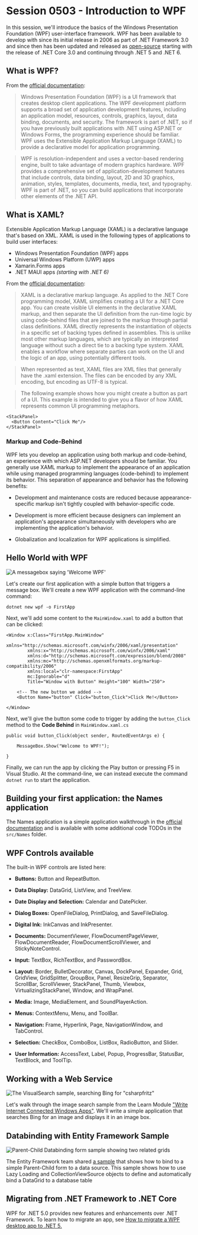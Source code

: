 # Session 0503 - Introduction to WPF

In this session, we'll introduce the basics of the Windows Presentation Foundation (WPF) user-interface framework.  WPF has been available to develop with since its initial release in 2006 as part of .NET Framework 3.0 and since then has been updated and released as [open-source](https://github.com/dotnet/wpf) starting with the release of .NET Core 3.0 and continuing through .NET 5 and .NET 6.

## What is WPF?

From the [official documentation](https://docs.microsoft.com/visualstudio/designers/getting-started-with-wpf):

>	Windows Presentation Foundation (WPF) is a UI framework that creates desktop client applications. The WPF development platform supports a broad set of application development features, including an application model, resources, controls, graphics, layout, data binding, documents, and security. The framework is part of .NET, so if you have previously built applications with .NET using ASP.[]()NET or Windows Forms, the programming experience should be familiar. WPF uses the Extensible Application Markup Language (XAML) to provide a declarative model for application programming.

> WPF is resolution-independent and uses a vector-based rendering engine, built to take advantage of modern graphics hardware. WPF provides a comprehensive set of application-development features that include controls, data binding, layout, 2D and 3D graphics, animation, styles, templates, documents, media, text, and typography. WPF is part of .NET, so you can build applications that incorporate other elements of the .NET API.

## What is XAML?

Extensible Application Markup Language (XAML) is a declarative language that's based on XML. XAML is used in the following types of applications to build user interfaces:

 - Windows Presentation Foundation (WPF) apps
 - Universal Windows Platform (UWP) apps
 - Xamarin.Forms apps 
 - .NET MAUI apps _(starting with .NET 6)_

From the [official documentation](https://docs.microsoft.com/dotnet/desktop/wpf/xaml/):

> XAML is a declarative markup language. As applied to the .NET Core programming model, XAML simplifies creating a UI for a .NET Core app. You can create visible UI elements in the declarative XAML markup, and then separate the UI definition from the run-time logic by using code-behind files that are joined to the markup through partial class definitions. XAML directly represents the instantiation of objects in a specific set of backing types defined in assemblies. This is unlike most other markup languages, which are typically an interpreted language without such a direct tie to a backing type system. XAML enables a workflow where separate parties can work on the UI and the logic of an app, using potentially different tools.

> When represented as text, XAML files are XML files that generally have the .xaml extension. The files can be encoded by any XML encoding, but encoding as UTF-8 is typical.

> The following example shows how you might create a button as part of a UI. This example is intended to give you a flavor of how XAML represents common UI programming metaphors.

```xaml
<StackPanel>
  <Button Content="Click Me"/>
</StackPanel>
```

### Markup and Code-Behind

WPF lets you develop an application using both markup and code-behind, an experience with which ASP.NET developers should be familiar. You generally use XAML markup to implement the appearance of an application while using managed programming languages (code-behind) to implement its behavior. This separation of appearance and behavior has the following benefits:

- Development and maintenance costs are reduced because appearance-specific markup isn't tightly coupled with behavior-specific code.

- Development is more efficient because designers can implement an application's appearance simultaneously with developers who are implementing the application's behavior.

- Globalization and localization for WPF applications is simplified.

## Hello World with WPF

![A messagebox saying 'Welcome WPF'](FirstApp.PNG)

Let's create our first application with a simple button that triggers a message box.  We'll create a new WPF application with the command-line command:

```
dotnet new wpf -o FirstApp
```

Next, we'll add some content to the `MainWindow.xaml` to add a button that can be clicked:

```
<Window x:Class="FirstApp.MainWindow"
        xmlns="http://schemas.microsoft.com/winfx/2006/xaml/presentation"
        xmlns:x="http://schemas.microsoft.com/winfx/2006/xaml"
        xmlns:d="http://schemas.microsoft.com/expression/blend/2008"
        xmlns:mc="http://schemas.openxmlformats.org/markup-compatibility/2006"
        xmlns:local="clr-namespace:FirstApp"
        mc:Ignorable="d"
        Title="Window with Button" Height="100" Width="250">

	<!-- The new button we added -->
	<Button Name="button" Click="button_Click">Click Me!</Button>

</Window>
```

Next, we'll give the button some code to trigger by adding the `button_Click` method to the **Code Behind** in `MainWindow.xaml.cs`

```
public void button_Click(object sender, RoutedEventArgs e) {
	
	MessageBox.Show("Welcome to WPF!");

}
```

Finally, we can run the app by clicking the Play button or pressing F5 in Visual Studio.  At the command-line, we can instead execute the command `dotnet run` to start the application.

## Building your first application: the Names application

The Names application is a simple application walkthrough in the [official documentation](https://docs.microsoft.com/dotnet/desktop/wpf/get-started/create-app-visual-studio) and is available with some additional code TODOs in the `src/Names` folder.

## WPF Controls available

The built-in WPF controls are listed here:

- **Buttons:** Button and RepeatButton.

- **Data Display:** DataGrid, ListView, and TreeView.

- **Date Display and Selection:** Calendar and DatePicker.

- **Dialog Boxes:** OpenFileDialog, PrintDialog, and SaveFileDialog.

- **Digital Ink:** InkCanvas and InkPresenter.

- **Documents:** DocumentViewer, FlowDocumentPageViewer, FlowDocumentReader, FlowDocumentScrollViewer, and StickyNoteControl.

- **Input:** TextBox, RichTextBox, and PasswordBox.

- **Layout:** Border, BulletDecorator, Canvas, DockPanel, Expander, Grid, GridView, GridSplitter, GroupBox, Panel, ResizeGrip, Separator, ScrollBar, ScrollViewer, StackPanel, Thumb, Viewbox, VirtualizingStackPanel, Window, and WrapPanel.

- **Media:** Image, MediaElement, and SoundPlayerAction.

- **Menus:** ContextMenu, Menu, and ToolBar.

- **Navigation:** Frame, Hyperlink, Page, NavigationWindow, and TabControl.

- **Selection:** CheckBox, ComboBox, ListBox, RadioButton, and Slider.

- **User Information:** AccessText, Label, Popup, ProgressBar, StatusBar, TextBlock, and ToolTip.

## Working with a Web Service

![The VisualSearch sample, searching Bing for "csharpfritz"](visualsearch.png)

Let's walk through the image search sample from the Learn Module ["Write Internet Connected Windows Apps"](https://docs.microsoft.com/learn/modules/build-internet-connected-windows10-apps/1-building-app-that-uses-cloud-service?pivots=wpf).  We'll write a simple application that searches Bing for an image and displays it in an image box.

## Databinding with Entity Framework Sample

![Parent-Child Databinding form sample showing two related grids](Databinding.PNG)

The Entity Framework team shared [a sample](https://docs.microsoft.com/ef/core/get-started/wpf) that shows how to bind to a simple Parent-Child form to a data source. This sample shows how to use Lazy Loading and CollectionViewSource objects to define and automatically bind a DataGrid to a database table

## Migrating from .NET Framework to .NET Core 

WPF for .NET 5.0 provides new features and enhancements over .NET Framework. To learn how to migrate an app, see [How to migrate a WPF desktop app to .NET 5.](https://docs.microsoft.com/dotnet/desktop/wpf/migration/convert-project-from-net-framework)
